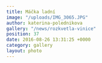 ```yaml
---
title: Máčka ladní
image: "/uploads/IMG_3065.JPG"
author: katerina-polednikova
gallery: "/news/rozkvetla-vinice"
position: 37
date: 2016-08-26 13:31:25 +0000
category: gallery
layout: photo
---
```

